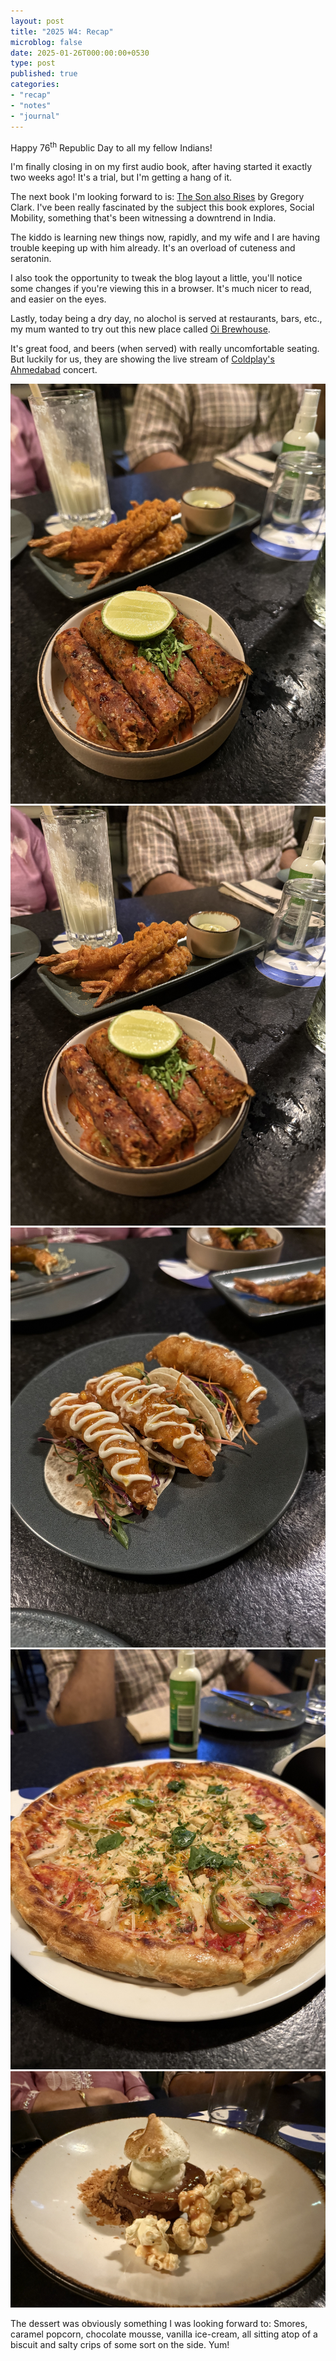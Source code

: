 ```yaml
---
layout: post
title: "2025 W4: Recap"
microblog: false
date: 2025-01-26T000:00:00+0530
type: post
published: true
categories:
- "recap"
- "notes"
- "journal"
---
```


Happy 76<sup>th</sup> Republic Day to all my fellow Indians! 

I'm finally closing in on my first audio book, after having started it exactly two weeks ago! It's a trial, but I'm getting a hang of it. 

The next book I'm looking forward to is: [The Son also Rises](https://en.wikipedia.org/wiki/The_Son_Also_Rises_(book)) by Gregory Clark. I've been really fascinated by the subject this book explores, Social Mobility, something that's been witnessing a downtrend in India. 

The kiddo is learning new things now, rapidly, and my wife and I are having trouble keeping up with him already. It's an overload of cuteness and seratonin.

I also took the opportunity to tweak the blog layout a little, you'll notice some changes if you're viewing this in a browser. It's much nicer to read, and easier on the eyes. 

Lastly, today being a dry day, no alochol is served at restaurants, bars, etc., my mum wanted to try out this new place called [Oi Brewhouse](https://www.zomato.com/pune/oi-brewhouse-kalyani-nagar&ved=2ahUKEwj7neiZgJWLAxX5T2wGHa0YK-gQFnoECDoQAQ&usg=AOvVaw0-OBmHbj-DOnAMLTFLxTHQ). 

It's great food, and beers (when served) with really uncomfortable seating. But luckily for us, they are showing the live stream of [Coldplay's Ahmedabad](https://www.hotstar.com/in/shows/coldplay-live-in-ahmedabad/1271387971/live/watch) concert. 

![Chicken Seekh Kebab](/assets/posts/2025/01/IMG_1458.jpeg)
![Prawn Fritters](/assets/posts/2025/01/IMG_1459.jpeg)
![Prawn Tacos](/assets/posts/2025/01/IMG_1461.jpeg)
![Smoked Chicken Pizza](/assets/posts/2025/01/IMG_1464.jpeg)
![Caramel Popcorn Smores](/assets/posts/2025/01/IMG_1465.jpeg)

The dessert was obviously something I was looking forward to: Smores, caramel popcorn, chocolate mousse, vanilla ice-cream, all sitting atop of a biscuit and salty crips of some sort on the side. Yum! 

